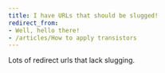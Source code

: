 ```yaml
---
title: I have URLs that should be slugged!
redirect_from:
- Well, hello there!
- /articles/How to apply transistors
---
```


Lots of redirect urls that lack slugging.

